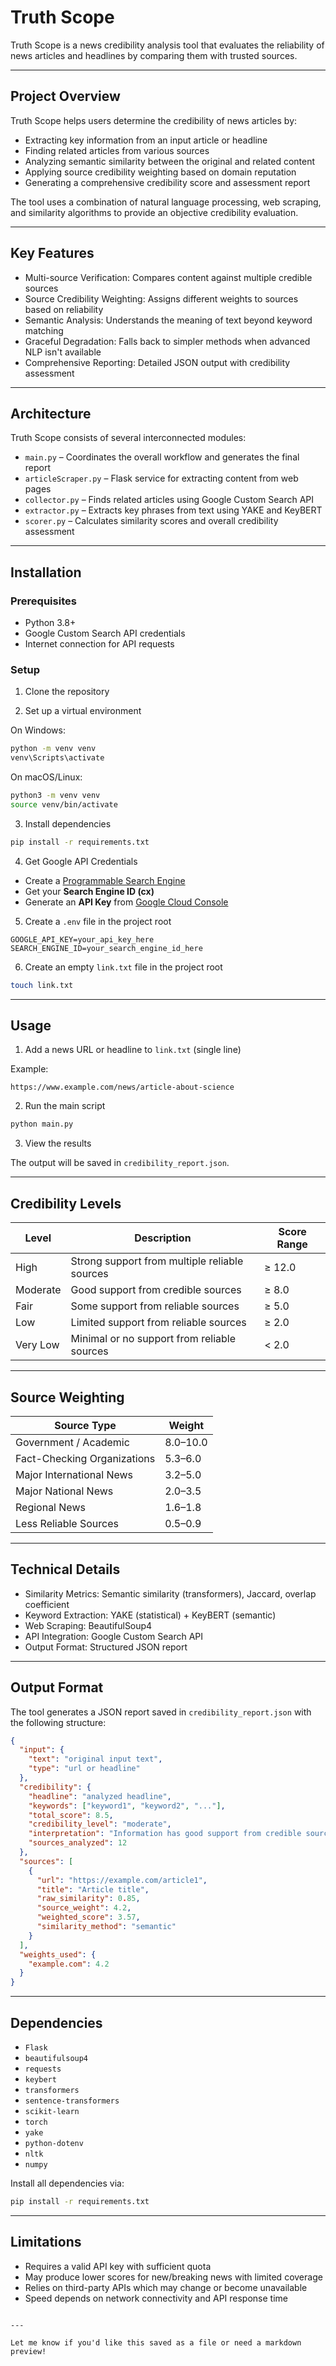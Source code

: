 
# Truth Scope

Truth Scope is a news credibility analysis tool that evaluates the reliability of news articles and headlines by comparing them with trusted sources.

---

## Project Overview

Truth Scope helps users determine the credibility of news articles by:

- Extracting key information from an input article or headline  
- Finding related articles from various sources  
- Analyzing semantic similarity between the original and related content  
- Applying source credibility weighting based on domain reputation  
- Generating a comprehensive credibility score and assessment report  

The tool uses a combination of natural language processing, web scraping, and similarity algorithms to provide an objective credibility evaluation.

---

## Key Features

- Multi-source Verification: Compares content against multiple credible sources  
- Source Credibility Weighting: Assigns different weights to sources based on reliability  
- Semantic Analysis: Understands the meaning of text beyond keyword matching  
- Graceful Degradation: Falls back to simpler methods when advanced NLP isn't available  
- Comprehensive Reporting: Detailed JSON output with credibility assessment  

---

## Architecture

Truth Scope consists of several interconnected modules:

- `main.py` – Coordinates the overall workflow and generates the final report  
- `articleScraper.py` – Flask service for extracting content from web pages  
- `collector.py` – Finds related articles using Google Custom Search API  
- `extractor.py` – Extracts key phrases from text using YAKE and KeyBERT  
- `scorer.py` – Calculates similarity scores and overall credibility assessment  

---

## Installation

### Prerequisites

- Python 3.8+  
- Google Custom Search API credentials  
- Internet connection for API requests  

### Setup

1. Clone the repository

2. Set up a virtual environment

On Windows:

```bash
python -m venv venv
venv\Scripts\activate
```

On macOS/Linux:

```bash
python3 -m venv venv
source venv/bin/activate
```

3. Install dependencies

```bash
pip install -r requirements.txt
```

4. Get Google API Credentials

- Create a [Programmable Search Engine](https://programmablesearchengine.google.com/)
- Get your **Search Engine ID (cx)**
- Generate an **API Key** from [Google Cloud Console](https://console.cloud.google.com/)

5. Create a `.env` file in the project root

```env
GOOGLE_API_KEY=your_api_key_here
SEARCH_ENGINE_ID=your_search_engine_id_here
```

6. Create an empty `link.txt` file in the project root

```bash
touch link.txt
```

---

## Usage

1. Add a news URL or headline to `link.txt` (single line)

Example:

```
https://www.example.com/news/article-about-science
```

2. Run the main script

```bash
python main.py
```

3. View the results

The output will be saved in `credibility_report.json`.

---

## Credibility Levels

| Level       | Description                                      | Score Range |
|-------------|--------------------------------------------------|-------------|
| High        | Strong support from multiple reliable sources    | ≥ 12.0      |
| Moderate    | Good support from credible sources               | ≥ 8.0       |
| Fair        | Some support from reliable sources               | ≥ 5.0       |
| Low         | Limited support from reliable sources            | ≥ 2.0       |
| Very Low    | Minimal or no support from reliable sources      | < 2.0       |

---

## Source Weighting

| Source Type                    | Weight     |
|--------------------------------|------------|
| Government / Academic          | 8.0–10.0   |
| Fact-Checking Organizations    | 5.3–6.0    |
| Major International News       | 3.2–5.0    |
| Major National News            | 2.0–3.5    |
| Regional News                  | 1.6–1.8    |
| Less Reliable Sources          | 0.5–0.9    |

---

## Technical Details

- Similarity Metrics: Semantic similarity (transformers), Jaccard, overlap coefficient  
- Keyword Extraction: YAKE (statistical) + KeyBERT (semantic)  
- Web Scraping: BeautifulSoup4  
- API Integration: Google Custom Search API  
- Output Format: Structured JSON report  

---

## Output Format

The tool generates a JSON report saved in `credibility_report.json` with the following structure:

```json
{
  "input": {
    "text": "original input text",
    "type": "url or headline"
  },
  "credibility": {
    "headline": "analyzed headline",
    "keywords": ["keyword1", "keyword2", "..."],
    "total_score": 8.5,
    "credibility_level": "moderate",
    "interpretation": "Information has good support from credible sources",
    "sources_analyzed": 12
  },
  "sources": [
    {
      "url": "https://example.com/article1",
      "title": "Article title",
      "raw_similarity": 0.85,
      "source_weight": 4.2,
      "weighted_score": 3.57,
      "similarity_method": "semantic"
    }
  ],
  "weights_used": {
    "example.com": 4.2
  }
}
```

---

## Dependencies

- `Flask`  
- `beautifulsoup4`  
- `requests`  
- `keybert`  
- `transformers`  
- `sentence-transformers`  
- `scikit-learn`  
- `torch`  
- `yake`  
- `python-dotenv`  
- `nltk`  
- `numpy`  

Install all dependencies via:

```bash
pip install -r requirements.txt
```

---

## Limitations

- Requires a valid API key with sufficient quota  
- May produce lower scores for new/breaking news with limited coverage  
- Relies on third-party APIs which may change or become unavailable  
- Speed depends on network connectivity and API response time  
```

---

Let me know if you'd like this saved as a file or need a markdown preview!
